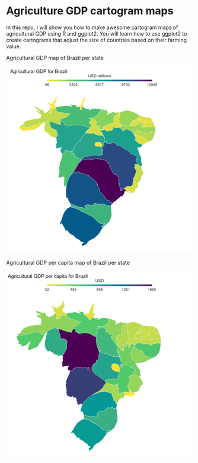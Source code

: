 # Agriculture GDP cartogram maps

In this repo, I will show you how to make awesome cartogram maps of agricultural GDP using R and ggplot2. You will learn how to use ggplot2 to create cartograms that adjust the size of countries based on their farming value. 

Agricultural GDP map of Brazil per state

 ![alt text](https://github.com/milos-agathon/aggdp-cartogram-map/blob/main/brazil-aggdp-2D.png?raw=true)

Agricultural GDP per capita map of Brazil per state

![alt text](https://github.com/milos-agathon/aggdp-cartogram-map/blob/main/brazil-aggdp-pc.png?raw=true)
